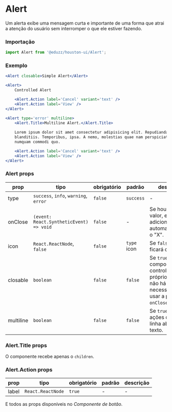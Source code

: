 # Alert

Um alerta exibe uma mensagem curta e importante de uma forma que atrai a atenção do usuário sem interromper o que ele estiver fazendo.

### Importação

```js
import Alert from '@eduzz/houston-ui/Alert';
```

### Exemplo

```jsx
<Alert closable>Simple Alert</Alert>

<Alert>
    Controlled Alert

    <Alert.Action label='Cancel' variant='text' />
    <Alert.Action label='View' />
</Alert>

<Alert type='error' multiline>
    <Alert.Title>Multiline Alert.</Alert.Title>
    
    Lorem ipsum dolor sit amet consectetur adipisicing elit. Repudiandae error voluptates repellat
    blanditiis. Temporibus, ipsa. A nemo, molestias quae nam perspiciatis nisi aut delectus ex, amet ut
    numquam commodi quo.

    <Alert.Action label='Cancel' variant='text' />
    <Alert.Action label='View' />
</Alert>
```

### Alert props

| prop      | tipo                                    | obrigatório | padrão      | descrição                                                                                        |
|-----------|-----------------------------------------|-------------|-------------|--------------------------------------------------------------------------------------------------|
| type      | `success`, `info`, `warning`, `error`   | `false`     | `success`   | -                                                                                                |
| onClose   | `(event: React.SyntheticEvent) => void` | `false`     | -           | Se houver um valor, ele adiciona automaticamente o "X".                                          |
| icon      | `React.ReactNode`, `false`              | `false`     | `type` icon | Se `false`, o ícone ficará oculto.                                                               |
| closable  | `boolean`                               | `false`     | `false`     | Se `true`, o componente controla o próprio estado e não há necessidade de usar a prop `onClose`. |
| multiline | `boolean`                               | `false`     | `false`     | Se `true`, as ações cairão na linha abaixo do texto.                                             |

### Alert.Title props

O componente recebe apenas o `children`.

### Alert.Action props

| prop  | tipo              | obrigatório | padrão | descrição |
|-------|-------------------|-------------|--------|-----------|
| label | `React.ReactNode` | `true`      | -      | -         |

E todos as props disponíveis no *Componente de botão*.
